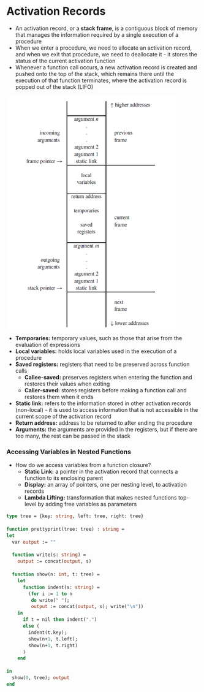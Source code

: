 # Activation Records
- An activation record, or a **stack frame**, is a contiguous block of memory that manages the information required by a single execution of a procedure
- When we enter a procedure, we need to allocate an activation record, and when we exit that procedure, we need to deallocate it - it stores the status of the current activation function
- Whenever a function call occurs, a new activation record is created and pushed onto the top of the stack, which remains there until the execution of that function terminates, where the activation record is popped out of the stack (LIFO)

![](resources/activation-record.png)

- **Temporaries:** temporary values, such as those that arise from the evaluation of expressions
- **Local variables:** holds local variables used in the execution of a procedure
- **Saved registers:** registers that need to be preserved across function calls
	- **Callee-saved:** preserves registers when entering the function and restores their values when exiting
	- **Caller-saved:** stores registers before making a function call and restores them when it ends
- **Static link:** refers to the information stored in other activation records (non-local) - it is used to access information that is not accessible in the current scope of the activation record
- **Return address:** address to be returned to after ending the procedure
- **Arguments:** the arguments are provided in the registers, but if there are too many, the rest can be passed in the stack

### Accessing Variables in Nested Functions
- How do we access variables from a function closure?
	- **Static Link:** a pointer in the activation record that connects a function to its enclosing parent
	- **Display:** an array of pointers, one per nesting level, to activation records
	- **Lambda Lifting:** transformation that makes nested functions top-level by adding free variables as parameters

```ocaml
type tree = {key: string, left: tree, right: tree}

function prettyprint(tree: tree) : string =
let
  var output := ""

  function write(s: string) =
    output := concat(output, s)

  function show(n: int, t: tree) =
    let
      function indent(s: string) =
        (for i := 1 to n
         do write(" ");
         output := concat(output, s); write("\n"))
    in
      if t = nil then indent(".")
      else (
        indent(t.key);
        show(n+1, t.left);
        show(n+1, t.right)
      )
    end

in
  show(0, tree); output
end

```